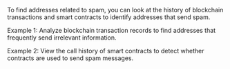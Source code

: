 To find addresses related to spam, you can look at the history of blockchain transactions and smart contracts to identify addresses that send spam.

Example 1: Analyze blockchain transaction records to find addresses that frequently send irrelevant information.

Example 2: View the call history of smart contracts to detect whether contracts are used to send spam messages.

